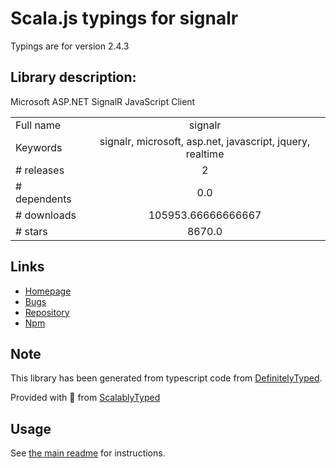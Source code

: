 
# Scala.js typings for signalr

Typings are for version 2.4.3

## Library description:
Microsoft ASP.NET SignalR JavaScript Client

|                    |                 |
| ------------------ | :-------------: |
| Full name          | signalr |
| Keywords           | signalr, microsoft, asp.net, javascript, jquery, realtime |
| # releases         | 2 |
| # dependents       | 0.0 |
| # downloads        | 105953.66666666667 |
| # stars            | 8670.0 |

## Links
- [Homepage](https://github.com/SignalR/SignalR)
- [Bugs](https://github.com/SignalR/SignalR/issues)
- [Repository](https://github.com/signalr/signalr)
- [Npm](https://www.npmjs.com/package/signalr)
    


## Note
This library has been generated from typescript code from [DefinitelyTyped](https://definitelytyped.org).

Provided with :purple_heart: from [ScalablyTyped](https://github.com/oyvindberg/ScalablyTyped)

## Usage
See [the main readme](../../readme.md) for instructions.


